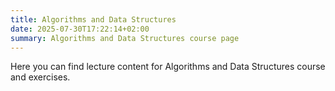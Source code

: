 ```yaml
---
title: Algorithms and Data Structures
date: 2025-07-30T17:22:14+02:00
summary: Algorithms and Data Structures course page
---
```


Here you can find lecture content for Algorithms and Data Structures course and exercises.